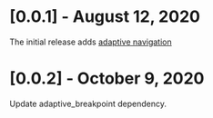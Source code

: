 # [0.0.1] - August 12, 2020

The initial release adds [adaptive navigation](https://material.io/design/layout/responsive-layout-grid.html#ui-regions)

# [0.0.2] - October 9, 2020

Update adaptive_breakpoint dependency.

